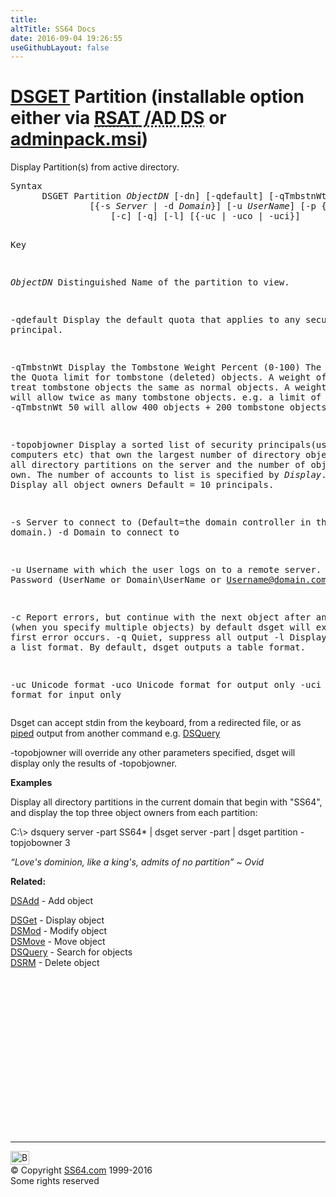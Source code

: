```yaml
---
title:
altTitle: SS64 Docs
date: 2016-09-04 19:26:55
useGithubLayout: false
---
```

<!-- #BeginLibraryItem "/Library/head_nt.lbi" --><!-- #EndLibraryItem --><h1><a href="dsget.html">DSGET</a> Partition (installable option either via <abbr title="Remote Server Administrative Tools / Active Directory Domain Services"><a href="../links/windows.html">RSAT</a> /AD DS</abbr> or <a href="../links/windows.html">adminpack.msi</a>)</h1>
<p>Display Partition(s) from active directory.</p>
<pre>Syntax
      DSGET Partition <i>ObjectDN</i> [-dn] [-qdefault] [-qTmbstnWt] [-topobjowner <i>Display</i>]
               [{-s <i>Server</i> | -d <i>Domain</i>}] [-u <i>UserName</i>] [-p {<i>Password</i> | *}]
  	               [-c] [-q] [-l] [{-uc | -uco | -uci}]

Key

  <i>ObjectDN</i>  Distinguished Name of the partition to view.

  -qdefault Display the default quota that applies to any security principal.

 -qTmbstnWt Display the Tombstone Weight Percent (0-100) The effect of the Quota limit for tombstone (deleted) objects.
            A weight of 100 % will treat tombstone objects the same as normal objects.
            A weight of 50 % will allow twice as many tombstone objects.
            e.g. a limit of 500 with -qTmbstnWt 50 will allow 400 objects + 200 tombstone objects

 -topobjowner Display a sorted list of security principals(users, computers etc)
            that own the largest number of directory objects across all directory
            partitions on the server and the number of objects they own.
            The number of accounts to list is specified by <i>Display</i>.
            0 = Display all object owners
            Default = 10 principals.

   -s       Server to connect to (Default=the domain controller in the logon domain.)
   -d       Domain to connect to

   -u       Username with which the user logs on to a remote server. 
   -p       Password     (UserName or Domain\UserName or Username@domain.com)

   -c       Report errors, but continue with the next object after any error (when you specify multiple objects)
            by default dsget will exit when the first error occurs.
   -q       Quiet, suppress all output
   -l       Display entries in a list format. By default, dsget outputs a table format.

   -uc      Unicode format
   -uco     Unicode format for output only
   -uci     Unicode format for input only</pre>
<p>Dsget can accept <span class="code">stdin</span> from the keyboard, from a redirected file, or as <a href="syntax-redirection.html">piped</a> output from another command e.g. <a href="dsquery.html">DSQuery</a></p>
<p> <span class="code">-topobjowner</span> will override any other parameters specified, dsget will display only the results of -topobjowner.</p>
<p><b>Examples</b></p>
<p>Display all directory partitions in the current domain that begin with "SS64", and  display the top three object owners from each partition:</p>
<p class="code">C:\&gt; dsquery server -part SS64* | dsget server -part | dsget partition -topjobowner 3</p>
<p class="quote"><i>“Love's dominion, like a king's, admits of no partition” ~ Ovid</i></p>
<p> <b>Related:</b></p>
<p><a href="dsadd.html">DSAdd</a> - Add object<br>

<a href="dsget.html">DSGet</a> - Display object <br>
<a href="dsmod.html">DSMod</a> - Modify object<br>
<a href="dsmove.html">DSMove</a> - Move object<br>
<a href="dsquery.html">DSQuery</a> - Search for objects <br>
<a href="dsrm.html">DSRM</a> - Delete object</p><!-- #BeginLibraryItem "/Library/foot_nt.lbi" --><p>
<!-- windows300 -->
<ins class="adsbygoogle" style="display:inline-block;width:300px;height:250px" data-ad-client="ca-pub-6140977852749469" data-ad-slot="7649547908"></ins>
<script>
(adsbygoogle = window.adsbygoogle || []).push({});
</script></p>
<hr>
<div id="bl" class="footer"><a href="dsget-partition.html#"><img src="../images/top.png" width="30" height="22" alt="Back to the Top"></a></div>
<div id="br" class="footer, tagline">© Copyright <a href="http://ss64.com/">SS64.com</a> 1999-2016<br>
Some rights reserved</div><!-- #EndLibraryItem -->

